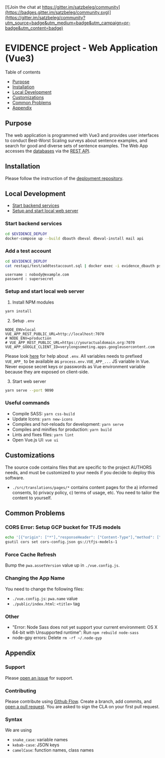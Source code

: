 [![Join the chat at https://gitter.im/satzbeleg/community](https://badges.gitter.im/satzbeleg/community.svg)](https://gitter.im/satzbeleg/community?utm_source=badge&utm_medium=badge&utm_campaign=pr-badge&utm_content=badge)

# EVIDENCE project - Web Application (Vue3)
Table of contents

- [Purpose](#purpose)
- [Installation](#installation)
- [Local Development](#local-development)
- [Customizations](#customizations)
- [Common Problems](#common-problems)
- [Appendix](#appendix)


## Purpose
The web application is programmed with Vue3 and provides user interfaces to conduct Best-Worst Scaling surveys about sentence examples, and search for good and diverse sets of sentence examples.
The Web App accesses the [databases](https://github.com/satzbeleg/evidence-database) via the [REST API](https://github.com/satzbeleg/evidence-restapi).

## Installation
Please follow the instruction of the [deployment repository](https://github.com/satzbeleg/evidence-deploy).


## Local Development
- [Start backend services](#start-backend-services)
- [Setup and start local web server](#setup-and-start-local-web-server)

### Start backend services

```bash
cd $EVIDENCE_DEPLOY 
docker-compose up --build dbauth dbeval dbeval-install mail api
```

### Add a test account
```sh
cd $EVIDENCE_DEPLOY 
cat restapi/test/addtestaccount.sql | docker exec -i evidence_dbauth psql -U evidence -d evidence
```

```
username : nobody@example.com
password : supersecret
```


### Setup and start local web server 
1) Install NPM modules

```sh
yarn install
```

2) Setup `.env`

```
NODE_ENV=local
VUE_APP_REST_PUBLIC_URL=http://localhost:7070
# NODE_ENV=production
# VUE_APP_REST_PUBLIC_URL=https://youractualdomain.org:7070
VUE_APP_GOOGLE_CLIENT_ID=verylongsometing.apps.googleusercontent.com
```

Please look [here](https://cli.vuejs.org/guide/mode-and-env.html) for help about `.env`.
All variables needs to prefixed `VUE_APP_` to be available as `process.env.VUE_APP_...` JS variable in Vue. 
Never expose secret keys or passwords as Vue environment variable because they are exposed on client-side.

3) Start web server

```sh
yarn serve --port 9090
```


### Useful commands
- Compile SASS: `yarn css-build`
- Update Icons: `yarn new-icons`
- Compiles and hot-reloads for development: `yarn serve`
- Compiles and minifies for production: `yarn build`
- Lints and fixes files: `yarn lint`
- Open Vue.js UI: `vue ui`


## Customizations
The source code contains files that are specific to the project AUTHORS needs, 
and must be customized to your needs if you decide to deploy this software.

- `./src/translations/pages/*` contains content pages for the a) informed consents, b) privacy policy, c) terms of usage, etc. You need to tailor the content to yourself.



## Common Problems

### CORS Error: Setup GCP bucket for TFJS models
```sh
echo '[{"origin": ["*"],"responseHeader": ["Content-Type"],"method": ["GET", "HEAD"],"maxAgeSeconds": 3600}]' > cors-config.json
gsutil cors set cors-config.json gs://tfjs-models-1
```


### Force Cache Refresh
Bump the `pwa.assetVersion` value up in `./vue.config.js`.


### Changing the App Name
You need to change the following files:

- `./vue.config.js`: `pwa.name` value
- `./public/index.html`: `<title>` tag


### Other
- "Error: Node Sass does not yet support your current environment: OS X 64-bit with Unsupported runtime": Run `npm rebuild node-sass`
- node-gpy errors: Delete `rm -rf ~/.node-gyp`


## Appendix

### Support
Please [open an issue](https://github.com/satzbeleg/evidence-app/issues/new) for support.

### Contributing
Please contribute using [Github Flow](https://guides.github.com/introduction/flow/). Create a branch, add commits, and [open a pull request](https://github.com/satzbeleg/evidence-app/compare/).
You are asked to sign the CLA on your first pull request.


### Syntax
We are using 
- `snake_case`: variable names 
- `kebab-case`: JSON keys
- `camelCase`: function names, class names
